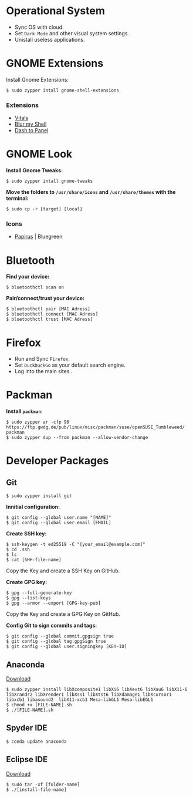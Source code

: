 # Operational System
- Sync OS with cloud.
- Set `Dark Mode` and other visual system settings.
- Unistall useless applications.

# GNOME Extensions
Install Gnome Extensions:
```
$ sudo zypper intall gnome-shell-extensions
```

### Extensions
- [Vitals](https://extensions.gnome.org/extension/1460/vitals/)
- [Blur my Shell](https://extensions.gnome.org/extension/3193/blur-my-shell/)
- [Dash to Panel](https://extensions.gnome.org/extension/1160/dash-to-panel/)

# GNOME Look
**Install Gnome Tweaks:**
```
$ sudo zypper intall gnome-tweaks
```

**Move the folders to `/usr/share/icons` and `/usr/share/themes` with the terminal:**
```
$ sudo cp -r [target] [local]
```

### Icons
- [Papirus](https://www.gnome-look.org/p/1166289) | Bluegreen

# Bluetooth
**Find your device:**
```
$ bluetoothctl scan on
```
**Pair/connect/trust your device:**
```
$ bluetoothctl pair [MAC Adress]
$ bluetoothctl connect [MAC Adress]
$ bluetoothctl trust [MAC Adress]
```

# Firefox
- Run and Sync `Firefox`.
- Set `DuckDuckGo` as your default search engine.
- Log into the main sites .

# Packman
**Install `packman`:**
```
$ sudo zypper ar -cfp 90 https://ftp.gwdg.de/pub/linux/misc/packman/suse/openSUSE_Tumbleweed/ packman
$ sudo zypper dup --from packman --allow-vendor-change
```

# Developer Packages
## Git
```
$ sudo zypper install git
```
**Innitial configuration:**
```
$ git config --global user.name "[NAME]"
$ git config --global user.email [EMAIL]
```
**Create SSH key:**
```
$ ssh-keygen -t ed25519 -C "[your_email@example.com]"
$ cd .ssh
$ ls
$ cat [SHH-file-name]
```
Copy the Key and create a SSH Key on GitHub.

**Create GPG key:**
```
$ gpg --full-generate-key
$ gpg --list-keys
$ gpg --armor --export [GPG-key-pub]
```
Copy the Key and create a GPG Key on GitHub.

**Config Git to sign commits and tags:**
```
$ git config --global commit.gpgsign true
$ git config --global tag.gpgSign true
$ git config --global user.signingkey [KEY-ID]
```
## Anaconda
[Download](https://www.anaconda.com/)
```
$ sudo zypper install libXcomposite1 libXi6 libXext6 libXau6 libX11-6 libXrandr2 libXrender1 libXss1 libXtst6 libXdamage1 libXcursor1 libxcb1 libasound2  libX11-xcb1 Mesa-libGL1 Mesa-libEGL1
$ chmod +x [FILE-NAME].sh
$ ./[FILE-NAME].sh
```
## Spyder IDE
```
$ conda update anaconda

```

## Eclipse IDE

[Download](https://eclipseide.org/)
```
$ sudo tar -xf [folder-name]
$ ./[install-file-name]
```
